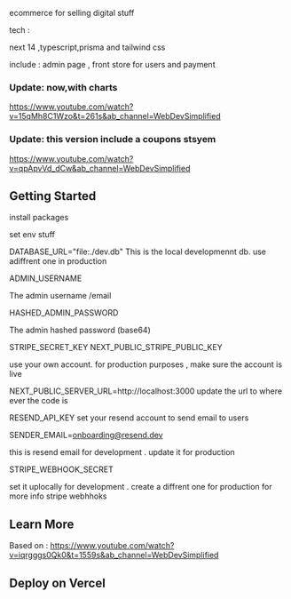 
ecommerce for selling  digital stuff

tech : 

next 14 ,typescript,prisma and tailwind css

include  :  admin page , front store for  users and payment

### Update: now,with charts
https://www.youtube.com/watch?v=15qMh8C1Wzo&t=261s&ab_channel=WebDevSimplified

### Update: this version include a  coupons stsyem
https://www.youtube.com/watch?v=qpApvVd_dCw&ab_channel=WebDevSimplified

## Getting Started

install packages

set  env stuff


DATABASE_URL="file:./dev.db"
This is the  local developmennt  db. use adiffrent one  in production


ADMIN_USERNAME

The admin username /email 


HASHED_ADMIN_PASSWORD

The admin hashed password (base64)



STRIPE_SECRET_KEY
NEXT_PUBLIC_STRIPE_PUBLIC_KEY

use your own account. for  production purposes , make sure the account is live


NEXT_PUBLIC_SERVER_URL=http://localhost:3000
update  the  url to where ever the  code is

RESEND_API_KEY
set  your resend account to send email to users


SENDER_EMAIL=onboarding@resend.dev

this is resend  email for  development . update it  for production


STRIPE_WEBHOOK_SECRET


set it uplocally for development . create a diffrent  one for production
for more info stripe webhhoks






## Learn More

Based on : https://www.youtube.com/watch?v=iqrgggs0Qk0&t=1559s&ab_channel=WebDevSimplified



## Deploy on Vercel

